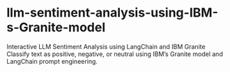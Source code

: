 # llm-sentiment-analysis-using-IBM-s-Granite-model
Interactive LLM Sentiment Analysis using LangChain and IBM Granite Classify text as positive, negative, or neutral using IBM’s Granite model and LangChain prompt engineering.
